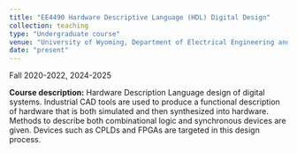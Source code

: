 ```yaml
---
title: "EE4490 Hardware Descriptive Language (HDL) Digital Design"
collection: teaching
type: "Undergraduate course"
venue: "University of Wyoming, Department of Electrical Engineering and Computer Science"
date: "present"
---
```

Fall 2020-2022, 2024-2025

**Course description:** Hardware Description Language design of digital systems. Industrial CAD tools are used to produce a functional description of hardware that is both simulated and then synthesized into hardware. Methods to describe both combinational logic and synchronous devices are given. Devices such as CPLDs and FPGAs are targeted in this design process. 
